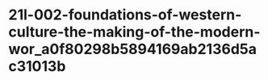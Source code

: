 # 21l-002-foundations-of-western-culture-the-making-of-the-modern-wor_a0f80298b5894169ab2136d5ac31013b